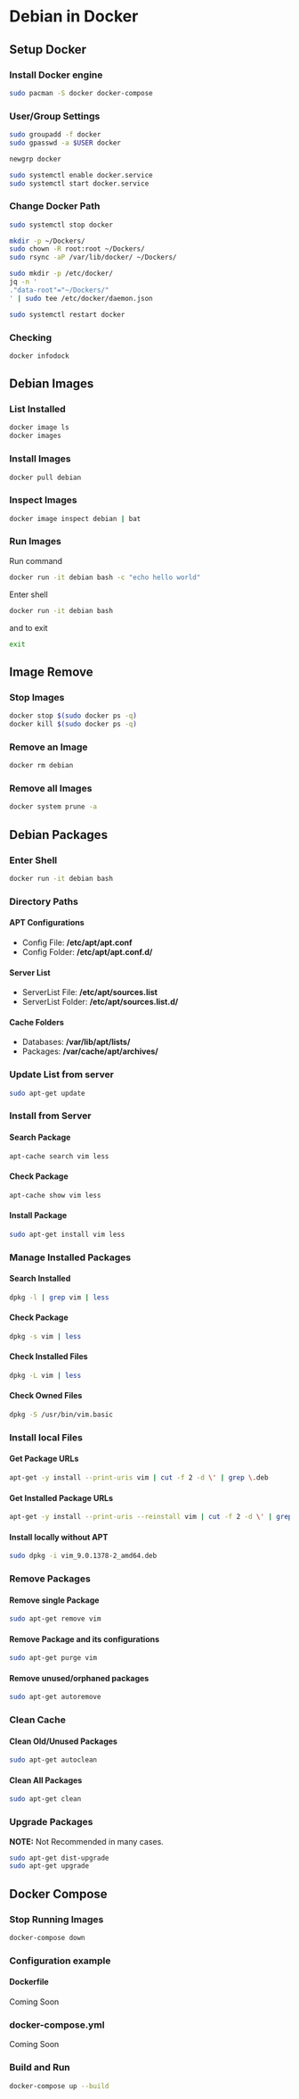 # Debian in Docker

## Setup Docker

### Install Docker engine

```sh
sudo pacman -S docker docker-compose
```

### User/Group Settings

```sh
sudo groupadd -f docker
sudo gpasswd -a $USER docker

newgrp docker

sudo systemctl enable docker.service
sudo systemctl start docker.service
```

### Change Docker Path

```sh
sudo systemctl stop docker

mkdir -p ~/Dockers/
sudo chown -R root:root ~/Dockers/
sudo rsync -aP /var/lib/docker/ ~/Dockers/

sudo mkdir -p /etc/docker/
jq -n '
."data-root"="~/Dockers/"
' | sudo tee /etc/docker/daemon.json

sudo systemctl restart docker
```

### Checking

```sh
docker infodock
```

## Debian Images

### List Installed

```sh
docker image ls
docker images
```

### Install Images

```sh
docker pull debian
```

### Inspect Images

```sh
docker image inspect debian | bat
```

### Run Images

Run command

```sh
docker run -it debian bash -c "echo hello world"
```

Enter shell

```sh
docker run -it debian bash
```

and to exit

```sh
exit
```

## Image Remove

### Stop Images

```sh
docker stop $(sudo docker ps -q)
docker kill $(sudo docker ps -q)
```

### Remove an Image

```sh
docker rm debian
```

### Remove all Images

```sh
docker system prune -a
```

## Debian Packages

### Enter Shell

```sh
docker run -it debian bash
```

### Directory Paths

#### APT Configurations

- Config File: **/etc/apt/apt.conf**
- Config Folder: **/etc/apt/apt.conf.d/**

#### Server List

- ServerList File: **/etc/apt/sources.list**
- ServerList Folder: **/etc/apt/sources.list.d/**

#### Cache Folders

- Databases: **/var/lib/apt/lists/**
- Packages: **/var/cache/apt/archives/**

### Update List from server

```sh
sudo apt-get update
```

### Install from Server

#### Search Package

```sh
apt-cache search vim less
```

#### Check Package

```sh
apt-cache show vim less
```

#### Install Package

```sh
sudo apt-get install vim less
```

### Manage Installed Packages

#### Search Installed

```sh
dpkg -l | grep vim | less
```

#### Check Package

```sh
dpkg -s vim | less
```

#### Check Installed Files

```sh
dpkg -L vim | less
```

#### Check Owned Files

```sh
dpkg -S /usr/bin/vim.basic
```

### Install local Files

#### Get Package URLs

```sh
apt-get -y install --print-uris vim | cut -f 2 -d \' | grep \.deb
````

#### Get Installed Package URLs

```sh
apt-get -y install --print-uris --reinstall vim | cut -f 2 -d \' | grep \.deb
```

#### Install locally without APT

```sh
sudo dpkg -i vim_9.0.1378-2_amd64.deb
```

### Remove Packages

#### Remove single Package

```sh
sudo apt-get remove vim
```

#### Remove Package and its configurations

```sh
sudo apt-get purge vim
```

#### Remove unused/orphaned packages

```sh
sudo apt-get autoremove
```

### Clean Cache

#### Clean Old/Unused Packages

```sh
sudo apt-get autoclean
```

#### Clean All Packages

```sh
sudo apt-get clean
```

### Upgrade Packages

**NOTE:** Not Recommended in many cases.

```sh
sudo apt-get dist-upgrade
sudo apt-get upgrade
```

## Docker Compose

### Stop Running Images

```sh
docker-compose down
```

### Configuration example

#### Dockerfile

Coming Soon

### docker-compose.yml

Coming Soon

### Build and Run

```sh
docker-compose up --build
```
